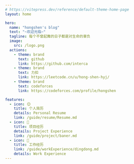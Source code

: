 ```yaml
---
# https://vitepress.dev/reference/default-theme-home-page
layout: home

hero:
  name: "hongshen's blog"
  text: "~欢迎光临~"
  tagline: 每个不曾起舞的日子都是对生命的辜负
  image:
    src: /logo.png
  actions:
    - theme: brand
      text: github
      link: https://github.com/interca
    - theme: brand
      text: 力扣
      link: https://leetcode.cn/u/hong-shen-hyj/
    - theme: brand
      text: codeforces
      link: https://codeforces.com/profile/hongshen

features:
  - icon: 😊
    title: 个人简历
    details: Personal Resume
    link: /guide/resume/Resume.md
  - icon: 💼
    title: 项目经历
    details: Project Experience
    link: /guide/project/baner.md
  - icon: 📑
    title: 工作经历
    link: /guide/workExperience/dingdong.md
    details: Work Experience
---
```


